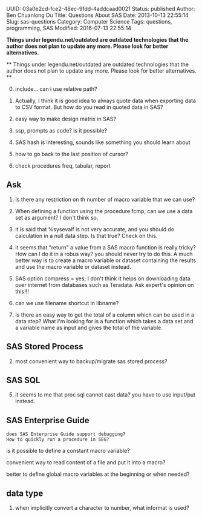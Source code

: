 UUID: 03a0e2cd-fce2-48ec-9fdd-4addcaad0021
Status: published
Author: Ben Chuanlong Du
Title: Questions About SAS
Date: 2013-10-13 22:55:14
Slug: sas-questions
Category: Computer Science
Tags: questions, programming, SAS
Modified: 2016-07-13 22:55:14

**Things under legendu.net/outdated are outdated technologies that the author does not plan to update any more. Please look for better alternatives.**

**
Things under legendu.net/outdated are outdated technologies 
that the author does not plan to update any more. 
Please look for better alternatives.
**

0. include... can i use relative path?

1. Actually, I think it is good idea to always quote data 
when exporting data to CSV format.
But how do you read in quoted data in SAS? 

9. easy way to make design matrix in SAS?

3. ssp, prompts as code? is it possible?

3. SAS hash is interesting, sounds like something you should learn about

5. how to go back to the last position of cursor?

1. check procedures freq, tabular, report

## Ask 

1. Is there any restriction on th number of macro variable 
that we can use?

8. When defining a function using the procedure fcmp,
can we use a data set as argument? 
I don't think so.

3. it is said that %sysevalf is not very accurate, 
and you should do calculation in a null data step.
Is that true? 
Check on this.


6. it seems that "return" a value from a SAS macro function is really tricky?
How can I do it in a robus way? 
you should never try to do this. 
A much better way is to create a macro variable or dataset containing the results 
and use the macro variable or dataset instead.

2. SAS option compress = yes; 
I don't think it helps on downloading data over internet from databases 
such as Teradata. Ask expert's opinion on this!!!

4. can we use filename shortcut in libname?

7. Is there an easy way to get the total of a column 
which can be used in a data step?
What I'm looking for is a function which takes a data set 
and a variable name as input and gives the total of the variable.

## SAS Stored Process

2. most convenient way to backup/migrate sas stored process?

## SAS SQL

5. it seems to me that proc sql cannot cast data?
you have to use input/put instead.



## SAS Enterprise Guide

    does SAS Enterprise Guide support debugging?
    How to quickly run a procedure in SEG?



is it possible to define a constant macro variable?

convenient way to read content of a file and put it into a macro?

better to define global macro variables at the beginning or when needed?


## data type
1. when implicitly convert a character to number, what informat is used?
